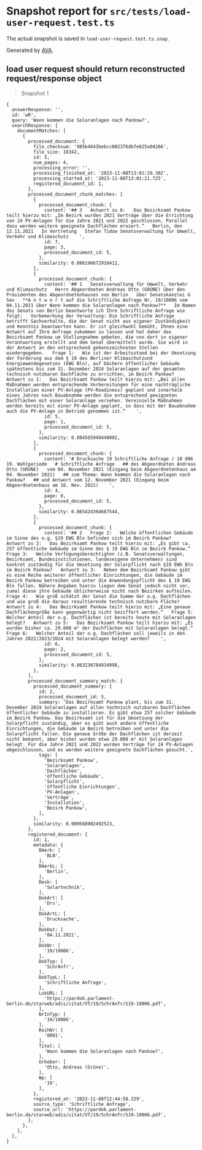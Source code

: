 # Snapshot report for `src/tests/load-user-request.test.ts`

The actual snapshot is saved in `load-user-request.test.ts.snap`.

Generated by [AVA](https://avajs.dev).

## load user request should return reconstructed request/response object

> Snapshot 1

    {
      answerResponse: '',
      id: 'wR',
      query: 'Wann kommen die Solaranlagen nach Pankow?',
      searchResponse: {
        documentMatches: [
          {
            processed_document: {
              file_checksum: '985b4643bebcc002376dbfe825a04266',
              file_size: 18342,
              id: 5,
              num_pages: 4,
              processing_error: '',
              processing_finished_at: '2023-11-08T13:01:29.302',
              processing_started_at: '2023-11-08T13:01:21.725',
              registered_document_id: 1,
            },
            processed_document_chunk_matches: [
              {
                processed_document_chunk: {
                  content: '## 3   Antwort zu 6:   Das Bezirksamt Pankow teilt hierzu mit: „Im Bezirk wurden 2021 Verträge über die Errichtung von 24 PV-Anlagen für die Jahre 2021 und 2022 geschlossen. Parallel dazu werden weitere geeignete Dachflächen eruiert.“   Berlin, den 12.11.2021   In Vertretung   Stefan Tidow Senatsverwaltung für Umwelt, Verkehr und Klimaschutz    ',
                  id: 7,
                  page: 3,
                  processed_document_id: 5,
                },
                similarity: 0.886196672916412,
              },
              {
                processed_document_chunk: {
                  content: '## 1   Senatsverwaltung für Umwelt, Verkehr und Klimaschutz   Herrn Abgeordneten Andreas Otto (GRÜNE) über den Präsidenten des Abgeordnetenhauses von Berlin   über Senatskanzlei G Sen   **A n t w o r t auf die Schriftliche Anfrage Nr. 19/10006 vom 04.11.2021 über Wann kommen die Solaranlagen nach Pankow?**   Im Namen des Senats von Berlin beantworte ich Ihre Schriftliche Anfrage wie folgt:   Vorbemerkung der Verwaltung: Die Schriftliche Anfrage betrifft Sachverhalte, die der Senat nicht aus eigener Zuständigkeit und Kenntnis beantworten kann. Er ist gleichwohl bemüht, Ihnen eine Antwort auf Ihre Anfrage zukommen zu lassen und hat daher das Bezirksamt Pankow um Stellungnahme gebeten, die von dort in eigener Verantwortung erstellt und dem Senat übermittelt wurde. Sie wird in der Antwort an den entsprechend gekennzeichneten Stellen wiedergegeben.   Frage 1:   Wie ist der Arbeitsstand bei der Umsetzung der Forderung aus dem § 19 des Berliner Klimaschutzund Energiewendegesetzes (EWG Bln), auf Dächern öffentlicher Gebäude spätestens bis zum 31. Dezember 2024 Solaranlagen auf der gesamten technisch nutzbaren Dachfläche zu errichten, im Bezirk Pankow?   Antwort zu 1:   Das Bezirksamt Pankow teilt hierzu mit: „Bei allen Maßnahmen werden entsprechende Vorbereitungen für eine nachträgliche Installation einer PV-Anlage (PV-Readiness) geplant und innerhalb eines Jahres nach Bauabnahme werden die entsprechend geeigneten Dachflächen mit einer Solaranlage versehen. Vereinzelte Maßnahmen werden bereits mit einer PV-Anlage geplant, so dass mit der Bauabnahme auch die PV-Anlage in Betrieb genommen ist.“    ',
                  id: 5,
                  page: 1,
                  processed_document_id: 5,
                },
                similarity: 0.884565949440002,
              },
              {
                processed_document_chunk: {
                  content: '# Drucksache 19 Schriftliche Anfrage / 10 006   19. Wahlperiode   # Schriftliche Anfrage   ## des Abgeordneten Andreas Otto (GRÜNE)   vom 04. November 2021 (Eingang beim Abgeordnetenhaus am 04. November 2021)   ## zum Thema: Wann kommen die Solaranlagen nach Pankow?   ## und Antwort vom 12. November 2021 (Eingang beim Abgeordnetenhaus am 16. Nov. 2021)    ',
                  id: 4,
                  page: 0,
                  processed_document_id: 5,
                },
                similarity: 0.865424394607544,
              },
              {
                processed_document_chunk: {
                  content: '## 2   Frage 2:   Welche öffentlichen Gebäude im Sinne des o.g. §19 EWG Bln befinden sich im Bezirk Pankow?   Antwort zu 2:   Das Bezirksamt Pankow teilt hierzu mit: „Es gibt ca. 257 öffentliche Gebäude im Sinne des § 19 EWG Bln im Bezirk Pankow.“   Frage 3:   Welche Verfügungsberechtigten (z.B. Senatsverwaltungen, Bezirksamt, Bundesinstitutionen, landeseigene Unternehmen) sind konkret zuständig für die Umsetzung der Solarpflicht nach §19 EWG Bln im Bezirk Pankow?   Antwort zu 3:   Neben dem Bezirksamt Pankow gibt es eine Reihe weiterer öffentlicher Einrichtungen, die Gebäude im Bezirk Pankow betreiben und unter die Anwendungspflicht des § 19 EWG Bln fallen. Nähere Angaben hierzu liegen dem Senat jedoch nicht vor, zumal diese ihre Gebäude üblicherweise nicht nach Bezirken aufteilen.   Frage 4:   Wie groß schätzt der Senat die Summe der o.g. Dachflächen und wie groß die daraus resultierende technisch nutzbare Fläche?   Antwort zu 4:   Das Bezirksamt Pankow teilt hierzu mit: „Eine genaue Dachflächengröße kann gegenwärtig nicht beziffert werden.“   Frage 5:   Welcher Anteil der o.g. Dachflächen ist bereits heute mit Solaranlagen belegt?   Antwort zu 5:   Das Bezirksamt Pankow teilt hierzu mit: „Es wurden bisher ca. 29.000 m² der Dachflächen mit Solaranlagen belegt.“   Frage 6:   Welcher Anteil der o.g. Dachflächen soll jeweils in den Jahren 2022/2023/2024 mit Solaranlagen belegt werden?    ',
                  id: 6,
                  page: 2,
                  processed_document_id: 5,
                },
                similarity: 0.863236784934998,
              },
            ],
            processed_document_summary_match: {
              processed_document_summary: {
                id: 2,
                processed_document_id: 5,
                summary: 'Das Bezirksamt Pankow plant, bis zum 31. Dezember 2024 Solaranlagen auf allen technisch nutzbaren Dachflächen öffentlicher Gebäude zu installieren. Es gibt etwa 257 solcher Gebäude im Bezirk Pankow. Das Bezirksamt ist für die Umsetzung der Solarpflicht zuständig, aber es gibt auch andere öffentliche Einrichtungen, die Gebäude im Bezirk betreiben und unter die Solarpflicht fallen. Die genaue Größe der Dachflächen ist derzeit nicht bekannt, aber bisher wurden etwa 29.000 m² mit Solaranlagen belegt. Für die Jahre 2021 und 2022 wurden Verträge für 24 PV-Anlagen abgeschlossen, und es werden weitere geeignete Dachflächen gesucht.',
                tags: [
                  'Bezirksamt Pankow',
                  'Solaranlagen',
                  'Dachflächen',
                  'öffentliche Gebäude',
                  'Solarpflicht',
                  'öffentliche Einrichtungen',
                  'PV-Anlagen',
                  'Verträge',
                  'Installation',
                  'Bezirk Pankow',
                ],
              },
              similarity: 0.900568902492523,
            },
            registered_document: {
              id: 1,
              metadata: {
                DHerk: [
                  'BLN',
                ],
                DHerkL: [
                  'Berlin',
                ],
                Desk: [
                  'Solartechnik',
                ],
                DokArt: [
                  'Drs',
                ],
                DokArtL: [
                  'Drucksache',
                ],
                DokDat: [
                  '04.11.2021',
                ],
                DokNr: [
                  '19/10006',
                ],
                DokTyp: [
                  'SchrAnfr',
                ],
                DokTypL: [
                  'Schriftliche Anfrage',
                ],
                LokURL: [
                  'https://pardok.parlament-berlin.de/starweb/adis/citat/VT/19/SchrAnfr/S19-10006.pdf',
                ],
                NrInTyp: [
                  '19/10006',
                ],
                ReihNr: [
                  '0001',
                ],
                Titel: [
                  'Wann kommen die Solaranlagen nach Pankow?',
                ],
                Urheber: [
                  'Otto, Andreas (Grüne)',
                ],
                Wp: [
                  '19',
                ],
              },
              registered_at: '2023-11-08T12:44:58.329',
              source_type: 'Schriftliche Anfrage',
              source_url: 'https://pardok.parlament-berlin.de/starweb/adis/citat/VT/19/SchrAnfr/S19-10006.pdf',
            },
          },
        ],
      },
    }

